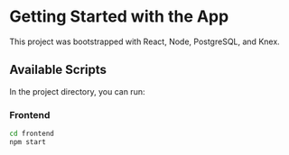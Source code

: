 # Getting Started with the App

This project was bootstrapped with React, Node, PostgreSQL, and Knex.

## Available Scripts

In the project directory, you can run:

### Frontend

```bash
cd frontend
npm start
  
